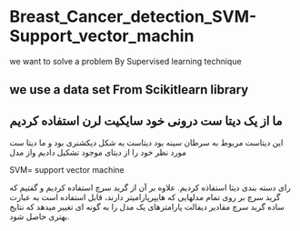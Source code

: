 # Breast_Cancer_detection_SVM-Support_vector_machin
we want to solve a problem By  Supervised learning technique 

## we use a data set From Scikitlearn library
## ما از یک دیتا ست درونی خود سایکیت لرن استفاده کردیم
این دیتاست مربوط به سرطان سینه بود
دیتاست به شکل دیکشنری بود و ما دیتا ست مورد نظر خود را از دیتای موجود 
تشکیل دادیم واز مدل

SVM= support vector machine

رای دسته بندی دیتا استفاذه کردیم. علاوه بر آن از گرید سرچ استفاده کردیم و گفتیم که گرید سرچ بر روی تمام مدلهایی که هایپرپارامیتر دارند، قابل استفاده است
به عبارت ساده گرید سرچ مقادیر دیفالت پارامترهای یک مدل را به گونه ای تغییر میدهد که نتایج بهتری حاصل شود.
